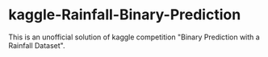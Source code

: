 # kaggle-Rainfall-Binary-Prediction
This is an unofficial solution of kaggle competition "Binary Prediction with a Rainfall Dataset".
